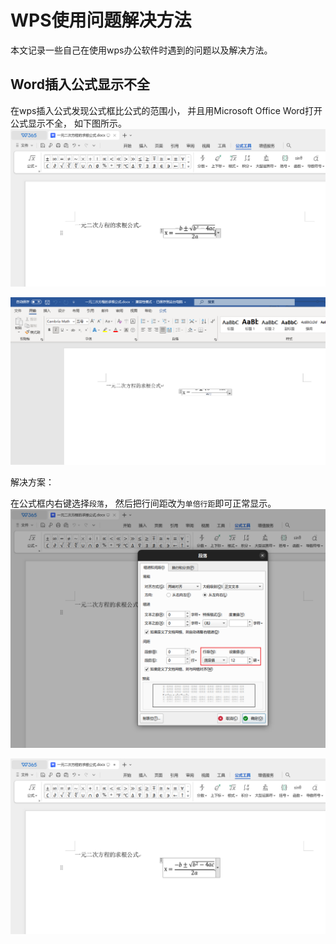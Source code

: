 # WPS使用问题解决方法

本文记录一些自己在使用wps办公软件时遇到的问题以及解决方法。

## Word插入公式显示不全

在wps插入公式发现公式框比公式的范围小，
并且用Microsoft Office Word打开公式显示不全，
如下图所示。
![wps显示公式框](./wps_fig/1-1.png "wps显示公式框")

![microsoft word显示公式](./wps_fig/1-2.png "Microsoft Word显示公式")

解决方案：

在公式框内右键选择`段落`，
然后把行间距改为`单倍行距`即可正常显示。
![设置段落行间距](./wps_fig/1-3.png)

![正常显示效果](./wps_fig/1-4.png)
